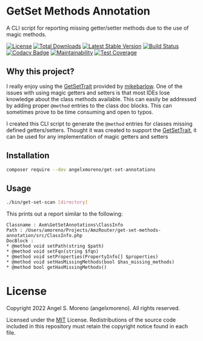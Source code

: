 # GetSet Methods Annotation

A CLI script for reporting missing getter/setter methods due to the use of magic methods. 

[![License](https://poser.pugx.org/angelxmoreno/get-set-annotations/license)](https://packagist.org/packages/angelxmoreno/get-set-annotations)
[![Total Downloads](https://poser.pugx.org/angelxmoreno/get-set-annotations/downloads)](https://packagist.org/packages/angelxmoreno/get-set-annotations)
[![Latest Stable Version](https://poser.pugx.org/angelxmoreno/get-set-annotations/v/stable)](https://packagist.org/packages/angelxmoreno/get-set-annotations)
[![Build Status](https://travis-ci.org/angelxmoreno/get-set-methods-annotation.svg?branch=master)](https://travis-ci.org/angelxmoreno/get-set-methods-annotation)
[![Codacy Badge](https://api.codacy.com/project/badge/Grade/bf8b650e2be242259ee55dcb822d2052)](https://www.codacy.com/app/angelxmoreno/get-set-methods-annotation?utm_source=github.com&amp;utm_medium=referral&amp;utm_content=angelxmoreno/get-set-methods-annotation&amp;utm_campaign=Badge_Grade)
[![Maintainability](https://api.codeclimate.com/v1/badges/f3474f14ef0800f8391e/maintainability)](https://codeclimate.com/github/angelxmoreno/get-set-methods-annotation/maintainability)
[![Test Coverage](https://api.codeclimate.com/v1/badges/f3474f14ef0800f8391e/test_coverage)](https://codeclimate.com/github/angelxmoreno/get-set-methods-annotation/test_coverage)
## Why this project?

I really enjoy using the [GetSetTrait](https://github.com/mikebarlow/GetSet) provided by [mikebarlow](https://github.com/mikebarlow).
One of the issues with using magic getters and setters is that most IDEs lose knowledge about the class methods available. This can 
easily be addressed by adding proper `@method` entries to the class doc blocks. This can sometimes prove to be time consuming and open 
to typos. 

I created this CLI script to generate the `@method` entries for classes missing defined getters/setters. Thought it was created to
support the [GetSetTrait](https://github.com/mikebarlow/GetSet), it can be used for any implementation of magic getters and setters

## Installation
```bash
composer require --dev angelxmoreno/get-set-annotations
```

## Usage
````bash
./bin/get-set-scan [directory]
````

This prints out a report similar to the following:

```text
Classname : Axm\GetSetAnnotations\ClassInfo
Path : /Users/amoreno/Projects/AmzRouter/get-set-methods-annotation/src/ClassInfo.php
DocBlock : 
* @method void setPath(string $path)
* @method void setFqn(string $fqn)
* @method void setProperties(PropertyInfo[] $properties)
* @method void setHasMissingMethods(bool $has_missing_methods)
* @method bool getHasMissingMethods()
```

# License

Copyright 2022 Angel S. Moreno (angelxmoreno). All rights reserved.

Licensed under the [MIT](http://www.opensource.org/licenses/mit-license.php) License. Redistributions of the source code included in this repository must retain the copyright notice found in each file.
